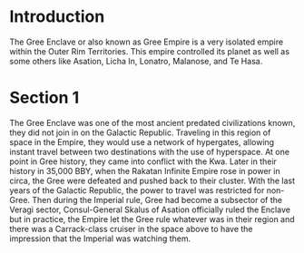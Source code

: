 # Introduction
The Gree Enclave or also known as Gree Empire is a very isolated empire within the Outer Rim Territories.
This empire controlled its planet as well as some others like Asation, Licha In, Lonatro, Malanose, and Te Hasa.

# Section 1
The Gree Enclave was one of the most ancient predated civilizations known, they did not join in on the Galactic Republic.
Traveling in this region of space in the Empire, they would use a network of hypergates, allowing instant travel between two destinations with the use of hyperspace.
At one point in Gree history, they came into conflict with the Kwa.
Later in their history in 35,000 BBY, when the Rakatan Infinite Empire rose in power in circa, the Gree were defeated and pushed back to their cluster.
With the last years of the Galactic Republic, the power to travel was restricted for non-Gree.
Then during the Imperial rule, Gree had become a subsector of the Veragi sector, Consul-General Skalus of Asation officially ruled the Enclave but in practice, the Empire let the Gree rule whatever was in their region and there was a Carrack-class cruiser in the space above to have the impression that the Imperial was watching them.